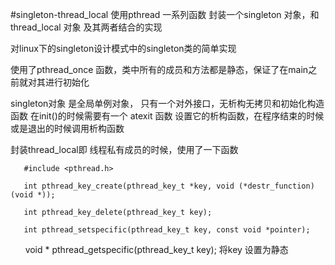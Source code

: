 #singleton-thread_local
使用pthread 一系列函数 封装一个singleton 对象，和thread_local 对象 及其两者结合的实现

对linux下的singleton设计模式中的singleton类的简单实现

使用了pthread_once 函数，类中所有的成员和方法都是静态，保证了在main之前就对其进行初始化

singleton对象 是全局单例对象， 只有一个对外接口，无析构无拷贝和初始化构造函数
在init()的时候需要有一个 atexit 函数 设置它的析构函数，在程序结束的时候或是退出的时候调用析构函数


封装thread_local即 线程私有成员的时候，使用了一下函数
      
       #include <pthread.h>

       int pthread_key_create(pthread_key_t *key, void (*destr_function) (void *));

       int pthread_key_delete(pthread_key_t key);

       int pthread_setspecific(pthread_key_t key, const void *pointer);

       void * pthread_getspecific(pthread_key_t key);
将key 设置为静态
